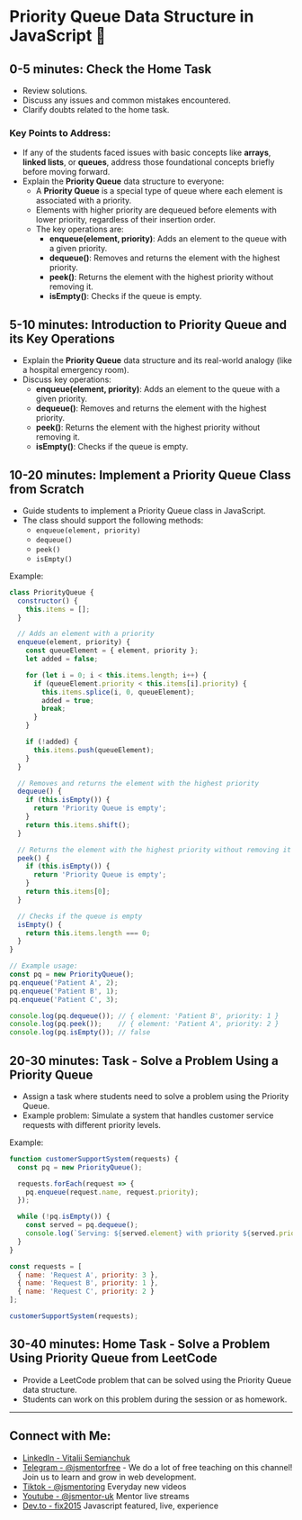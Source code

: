 # Priority Queue Data Structure in JavaScript 🚀

## 0-5 minutes: Check the Home Task
- Review solutions.
- Discuss any issues and common mistakes encountered.
- Clarify doubts related to the home task.

### Key Points to Address:
- If any of the students faced issues with basic concepts like **arrays**, **linked lists**, or **queues**, address those foundational concepts briefly before moving forward.
- Explain the **Priority Queue** data structure to everyone:
  - A **Priority Queue** is a special type of queue where each element is associated with a priority.
  - Elements with higher priority are dequeued before elements with lower priority, regardless of their insertion order.
  - The key operations are:
    - **enqueue(element, priority)**: Adds an element to the queue with a given priority.
    - **dequeue()**: Removes and returns the element with the highest priority.
    - **peek()**: Returns the element with the highest priority without removing it.
    - **isEmpty()**: Checks if the queue is empty.

## 5-10 minutes: Introduction to Priority Queue and its Key Operations
- Explain the **Priority Queue** data structure and its real-world analogy (like a hospital emergency room).
- Discuss key operations:
  - **enqueue(element, priority)**: Adds an element to the queue with a given priority.
  - **dequeue()**: Removes and returns the element with the highest priority.
  - **peek()**: Returns the element with the highest priority without removing it.
  - **isEmpty()**: Checks if the queue is empty.

## 10-20 minutes: Implement a Priority Queue Class from Scratch
- Guide students to implement a Priority Queue class in JavaScript.
- The class should support the following methods:
  - `enqueue(element, priority)`
  - `dequeue()`
  - `peek()`
  - `isEmpty()`

Example:

```javascript
class PriorityQueue {
  constructor() {
    this.items = [];
  }

  // Adds an element with a priority
  enqueue(element, priority) {
    const queueElement = { element, priority };
    let added = false;

    for (let i = 0; i < this.items.length; i++) {
      if (queueElement.priority < this.items[i].priority) {
        this.items.splice(i, 0, queueElement);
        added = true;
        break;
      }
    }

    if (!added) {
      this.items.push(queueElement);
    }
  }

  // Removes and returns the element with the highest priority
  dequeue() {
    if (this.isEmpty()) {
      return 'Priority Queue is empty';
    }
    return this.items.shift();
  }

  // Returns the element with the highest priority without removing it
  peek() {
    if (this.isEmpty()) {
      return 'Priority Queue is empty';
    }
    return this.items[0];
  }

  // Checks if the queue is empty
  isEmpty() {
    return this.items.length === 0;
  }
}

// Example usage:
const pq = new PriorityQueue();
pq.enqueue('Patient A', 2);
pq.enqueue('Patient B', 1);
pq.enqueue('Patient C', 3);

console.log(pq.dequeue()); // { element: 'Patient B', priority: 1 }
console.log(pq.peek());    // { element: 'Patient A', priority: 2 }
console.log(pq.isEmpty()); // false
```

## 20-30 minutes: Task - Solve a Problem Using a Priority Queue
- Assign a task where students need to solve a problem using the Priority Queue.
- Example problem: Simulate a system that handles customer service requests with different priority levels.

Example:

```javascript
function customerSupportSystem(requests) {
  const pq = new PriorityQueue();

  requests.forEach(request => {
    pq.enqueue(request.name, request.priority);
  });

  while (!pq.isEmpty()) {
    const served = pq.dequeue();
    console.log(`Serving: ${served.element} with priority ${served.priority}`);
  }
}

const requests = [
  { name: 'Request A', priority: 3 },
  { name: 'Request B', priority: 1 },
  { name: 'Request C', priority: 2 }
];

customerSupportSystem(requests);
```

## 30-40 minutes: Home Task - Solve a Problem Using Priority Queue from LeetCode
- Provide a LeetCode problem that can be solved using the Priority Queue data structure.
- Students can work on this problem during the session or as homework.

---

## Connect with Me:
- [LinkedIn - Vitalii Semianchuk](https://www.linkedin.com/in/vitalii-semianchuk-9812a786/)
- [Telegram - @jsmentorfree](https://t.me/jsmentorfree) - We do a lot of free teaching on this channel! Join us to learn and grow in web development.
- [Tiktok - @jsmentoring](https://www.tiktok.com/@jsmentoring) Everyday new videos
- [Youtube - @jsmentor-uk](https://www.youtube.com/@jsmentor-uk) Mentor live streams
- [Dev.to - fix2015](https://dev.to/fix2015) Javascript featured, live, experience